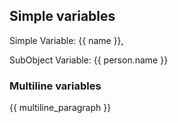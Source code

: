 ## Simple variables

Simple Variable: {{ name }},

SubObject Variable: {{ person.name }}

### Multiline variables

{{ multiline_paragraph }}
